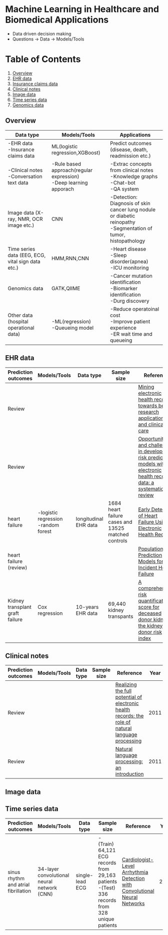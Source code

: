 # Machine Learning in Healthcare and Biomedical Applications

* Data driven decision making
* Questions -> Data -> Models/Tools

# Table of Contents
1. [Overview](#overview)
2. [EHR data](#ehr-data)
3. [Insurance claims data](#claims)
4. [Clinical notes](#clinicalnotes)
5. [Image data](#image-data)
6. [Time series data](#time-series-data)
7. [Genomics data](#genomics)




## Overview
|Data type|Models/Tools|Applications|
|---|---|---|
|-EHR data <br/>-Insurance claims data |ML(logistic regression,XGBoost)|Predict outcomes (disease, death, readmission etc.)|
|-Clinical notes <br/>-Conversation text data|-Rule based approach(regular expression)<br/>-Deep learning apporach|-Extrac concepts from clinical notes <br/>-Knowledge graphs<br/>-Chat-bot<br/>-QA system|
|Image data (X-ray, NMR, OCR image etc.)|CNN|-Detection: Diagnosis of skin cancer lung nodule or diabetic reinopathy<br/>-Segmentation of tumor, histopathology|
|Time series data (EEG, ECG, vital sign data etc.)|HMM,RNN,CNN|-Heart disease<br/>-Sleep disorder(apnea)<br/>-ICU monitoring|
|Genomics data|GATK,QIIME|-Cancer mutation identification<br/>-Biomarker identification<br/>-Durg discovery |
|Other data (hospital operational data)|-ML(regression)<br/>-Queueing model|-Reduce operatoinal cost<br/>-Improve patient experience<br/>-ER wait time and queueing|

## EHR data


|Prediction outcomes|Models/Tools|Data type|Sample size|Reference|Year|
|---|---|---|---|---|---|
|Review||||[Mining electronic health records: towards better research applications and clinical care](https://www.nature.com/nrg/journal/v13/n6/full/nrg3208.html)|2012|
|Review||||[Opportunities and challenges in developing risk prediction models with electronic health records data: a systematic review](https://academic.oup.com/jamia/article/24/1/198/2631444/Opportunities-and-challenges-in-developing-risk)|2016|
|heart failure|-logistic regression<br/>-random forest|longitudinal EHR data|1684 heart failure cases and 13525 matched controls|[Early Detection of Heart Failure Using Electronic Health Records](http://circoutcomes.ahajournals.org/content/9/6/649.long)|2016|
|heart failure (review)||||[Population Risk Prediction Models for Incident Heart Failure](http://circheartfailure.ahajournals.org/content/8/3/438.long)|2015|
|Kidney transplant graft failure|Cox regression|10-years EHR data|69,440 kidney transpants|[A comprehensive risk quantification score for deceased donor kidneys: the kidney donor risk index](https://insights.ovid.com/pubmed?pmid=19623019)|2009|


## Clinical notes
|Prediction outcomes|Models/Tools|Data type|Sample size|Reference|Year|
|---|---|---|---|---|---|
|Review||||[Realizing the full potential of electronic health records: the role of natural language processing](https://academic.oup.com/jamia/article-lookup/doi/10.1136/amiajnl-2011-000501)|2011|
|Review||||[Natural language processing: an introduction](https://academic.oup.com/jamia/article-lookup/doi/10.1136/amiajnl-2011-000464)|2011|

## Image data


## Time series data
|Prediction outcomes|Models/Tools|Data type|Sample size|Reference|Year|
|---|---|---|---|---|---|
|sinus rhythm and atrial fibrillation|34-layer convolutional neural network (CNN)|single-lead ECG|-(Train) 64,121 ECG records from 29,163 patients<br/>-(Test) 336 records from 328 unique patients|[Cardiologist-Level Arrhythmia Detection with Convolutional Neural Networks](https://arxiv.org/abs/1707.01836)|2017|
